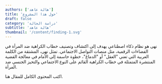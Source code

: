 ```yaml
---
authors: ['هالة عاهد']
title: 'حول هذا المشروع'
draft: false
category: 'دراسة الحالة'
subtitle: 'هالة عاهد'
thumbnail: '/content/finding-1.svg'
---
```


نهى هو نظام ذكاء اصطناعي يهدف إلى اكتشاف وتصنيف خطاب الكراهية ضد المرأة في الفضاءات الرقمية، مثل منصات التواصل الاجتماعي. تمثل نهى، المشتقة من الكلمة العربية التي تعني "العقل" أو "الدماغ"، خطوة حاسمة إلى الأمام في معالجة القضية المنتشرة المتمثلة في خطاب الكراهية القائم على النوع الاجتماعي والتحيز الجنسي ضد المرأة.

<!--more-->

اكتب المحتوى الكامل للمقال هنا.
